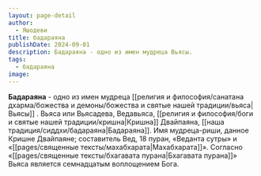 ```yaml
---
layout: page-detail
author:
  - Яшодеви
title: бадараяна
publishDate: 2024-09-01
description: Бадараяна - одно из имен мудреца Вьясы.
tags:
  - бадараяна
image:
---
```

**Бадараяна** - одно из имен мудреца [[религия и философия/санатана дхарма/божества и демоны/божества и святые нашей традиции/вьяса|Вьясы]] .
Вьяса или Вьясадева, Ведавьяса, [[религия и философия/боги и святые нашей традиции/кришна|Кришна]] Двайпаяна, [[наша традиция/сиддхи/бадараяна|Бадараяна]].
Имя мудреца-риши, данное Кришне Двайпаяне; составитель Вед, 18 пуран, «Веданта сутры» и «[[pages/священные тексты/махабхарата|Махабхарата]]». Согласно «[[pages/священные тексты/бхагавата пурана|Бхагавата пурана]]» Вьяса является семнадцатым воплощением Бога.

